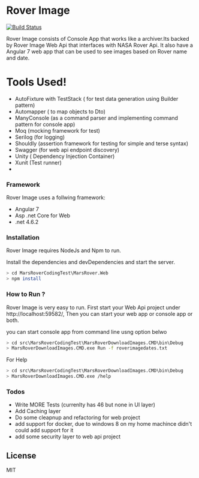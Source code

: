 # Rover Image 

[![Build Status](https://travis-ci.org/joemccann/dillinger.svg?branch=master)](https://travis-ci.org/joemccann/dillinger)

Rover Image consists of Console App that works like a archiver.Its backed by Rover Image Web Api that interfaces with NASA Rover Api. It also have a Angular 7 web app that can be used to see images based on Rover name and date.

# Tools Used!

  - AutoFixture with TestStack ( for test data generation using Builder pattern)
  - Automapper ( to map objects to Dto)
  - ManyConsole (as a command parser and implementing command pattern for console app)
  - Moq (mocking framework for test)
  - Serilog (for logging)
  - Shouldly (assertion framework for testing for simple and terse syntax)
  - Swagger (for web api endpoint discovery)
  - Unity ( Dependency Injection Container)
  - Xunit (Test runner)
  - 



### Framework

Rover Image uses a follwing framework:

* Angular 7
* Asp .net Core for Web
* .net 4.6.2



### Installation

Rover Image requires NodeJs and Npm to run.

Install the dependencies and devDependencies and start the server.

```sh
> cd MarsRoverCodingTest\MarsRover.Web
> npm install 
```


### How to Run ?
Rover Image is very easy to run.
First start your Web Api project under http://localhost:59582/, Then you can start your web app or console app or both. 

you can start console app from command line usng option belwo
```sh
> cd src\MarsRoverCodingTest\MarsRoverDownloadImages.CMD\bin\Debug
> MarsRoverDownloadImages.CMD.exe Run -f roverimagedates.txt
```
For Help
```sh
> cd src\MarsRoverCodingTest\MarsRoverDownloadImages.CMD\bin\Debug
> MarsRoverDownloadImages.CMD.exe /help
```

### Todos

 - Write MORE Tests (currenlty has 46 but none in UI layer)
 - Add Caching layer
 - Do some cleapnup and refactoring for web project
 - add support for docker, due to windows 8 on my home machince didn't could add support for it
 - add some security layer to web api project
 

License
----

MIT



